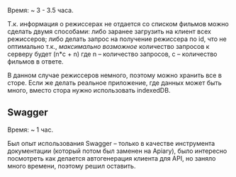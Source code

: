 Время: ~ 3 - 3.5 часа.

Т.к. информация о режиссерах не отдается со списком фильмов можно сделать двумя способами: либо заранее загрузить на клиент всех режиссеров; либо делать запрос на получение режиссера по id, что не оптимально т.к., _максимально возможное_ количество запросов к серверу будет (n*c + n) где n – количество запросов, с – количество фильмов в ответе.

В данном случае режиссеров немного, поэтому можно хранить все в сторе. Если же делать реальное приложение, где данных может быть много, вместо стора нужно использовать indexedDB.

## Swagger

Время: ~ 1 час.

Был опыт использования Swagger – только в качестве инструмента документации (который потом был заменен на Apiary), было интересно посмотреть как делается автогенерация клиента для API, но заняло много времени, поэтому решил оставить.
